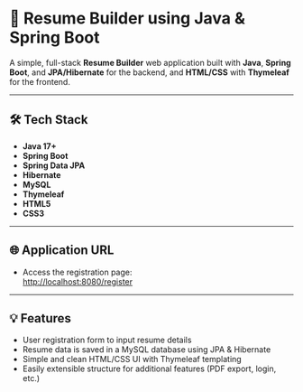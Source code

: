 # 📝 Resume Builder using Java & Spring Boot

A simple, full-stack **Resume Builder** web application built with **Java**, **Spring Boot**, and **JPA/Hibernate** for the backend, and **HTML/CSS** with **Thymeleaf** for the frontend.

---

## 🛠️ Tech Stack

- **Java 17+**
- **Spring Boot**
- **Spring Data JPA**
- **Hibernate**
- **MySQL**
- **Thymeleaf**
- **HTML5**
- **CSS3**

---

## 🌐 Application URL

- Access the registration page:  
  [http://localhost:8080/register](http://localhost:8080/register)

---

## 💡 Features

- User registration form to input resume details
- Resume data is saved in a MySQL database using JPA & Hibernate
- Simple and clean HTML/CSS UI with Thymeleaf templating
- Easily extensible structure for additional features (PDF export, login, etc.)

